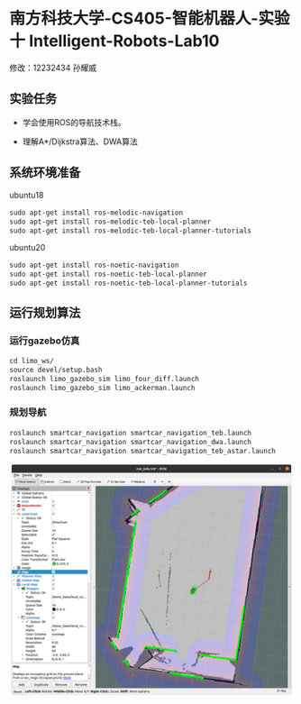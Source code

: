 # 南方科技大学-CS405-智能机器人-实验十 Intelligent-Robots-Lab10


修改：12232434 孙耀威

## 实验任务

- 学会使用ROS的导航技术栈。

- 理解A\*/Dijkstra算法、DWA算法

## 系统环境准备

ubuntu18
```commandline
sudo apt-get install ros-melodic-navigation
sudo apt-get install ros-melodic-teb-local-planner
sudo apt-get install ros-melodic-teb-local-planner-tutorials

```

ubuntu20
```commandline
sudo apt-get install ros-noetic-navigation
sudo apt-get install ros-noetic-teb-local-planner
sudo apt-get install ros-noetic-teb-local-planner-tutorials
```

## 运行规划算法



### 运行gazebo仿真
```
cd limo_ws/
source devel/setup.bash
roslaunch limo_gazebo_sim limo_four_diff.launch
roslaunch limo_gazebo_sim limo_ackerman.launch
```

### 规划导航
```
roslaunch smartcar_navigation smartcar_navigation_teb.launch
roslaunch smartcar_navigation smartcar_navigation_dwa.launch
roslaunch smartcar_navigation smartcar_navigation_teb_astar.launch
```

![result](images/img1.png)
